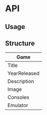 # API

## Usage

## Structure

| Game  |
|-------------- |
| Title    | 
| YearReleased   | 
| Description   | 
| Image   | 
| Consoles   | 
| Emulator   | 

